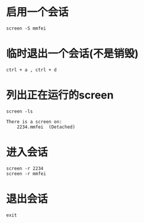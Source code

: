 # 启用一个会话
    screen -S mmfei

# 临时退出一个会话(不是销毁)
    ctrl + a , ctrl + d

#  列出正在运行的screen
    screen -ls

    There is a screen on:
        2234.mmfei  (Detached)
        
# 进入会话
    screen -r 2234
    screen -r mmfei  


# 退出会话
    exit
